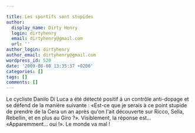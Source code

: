 ```yaml
---

title: Les sportifs sont stupides
author:
  display_name: Dirty Henry
  login: dirtyhenry
  email: dirtyhenry@gmail.com
  url: ''
author_login: dirtyhenry
author_email: dirtyhenry@gmail.com
wordpress_id: 520
date: '2009-08-08 13:35:37 +0200'
categories: []
tags: []
comments: []
---
```

Le cycliste Danilo Di Luca a été détecté positif à un contrôle anti-dopage et se défend de la manière suivante : «Est-ce que je serais à ce point stupide de prendre de la Cera un an après qu'on l'ait découverte sur Ricco, Sella, Rebellin, et en plus au Giro ?». Visiblement, la réponse est... «Apparemment... oui !». Le monde va mal !
